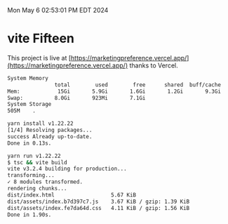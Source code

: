 Mon May  6 02:53:01 PM EDT 2024

# vite Fifteen


This project is live at [https://marketingpreference.vercel.app/](https://marketingpreference.vercel.app/) thanks to Vercel.

```bash
System Memory
               total        used        free      shared  buff/cache   available
Mem:            15Gi       5.9Gi       1.6Gi       1.2Gi       9.3Gi       9.3Gi
Swap:          8.0Gi       923Mi       7.1Gi
System Storage
505M	.
```
```bash
yarn install v1.22.22
[1/4] Resolving packages...
success Already up-to-date.
Done in 0.13s.
```
```bash
yarn run v1.22.22
$ tsc && vite build
vite v3.2.4 building for production...
transforming...
✓ 8 modules transformed.
rendering chunks...
dist/index.html                  5.67 KiB
dist/assets/index.b7d397c7.js    3.67 KiB / gzip: 1.39 KiB
dist/assets/index.fe7da64d.css   4.11 KiB / gzip: 1.56 KiB
Done in 1.90s.
```

